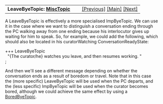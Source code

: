 ---
---
<table width="100%" data-border="0" data-cellspacing="0"
data-cellpadding="3" data-bgcolor="#C0C0C0">
<colgroup>
<col style="width: 50%" />
<col style="width: 50%" />
</colgroup>
<tbody>
<tr>
<td style="text-align: left;"><strong>LeaveByeTopic: <a
href="misctopic.html">MiscTopic</a><br />
</strong></td>
<td style="text-align: right;"><a href="impbyetopic.html">[Previous]</a>
<a href="generalintroduction.html">[Main]</a> <a
href="boredbyetopic.html">[Next]</a></td>
</tr>
</tbody>
</table>

  
A LeaveByeTopic is effectively a more specialised ImpByeTopic. We can
use it in the case where we want to distinguish a conversation ending
through the PC walking away from one ending because his interlocutor
gives up waiting for him to speak. So, for example, we could add the
following, which should also be located in his curatorWatching
ConversationReadyState:  
  
+++ LeaveByeTopic  
  "{The curator/he} watches you leave, and then resumes working. "  
;  
  
And then we'll see a different message depending on whether the
conversation ends as a result of boredom or travel. Note that in this
case the (more specific) LeaveByeTopic will be used when the PC departs,
and the (less specific) ImpByeTopic will be used when the curator
becomes bored, although we could achieve the same effect by using a
[BoredByeTopic](boredbyetopic.html).  
  
  
  
  
  
